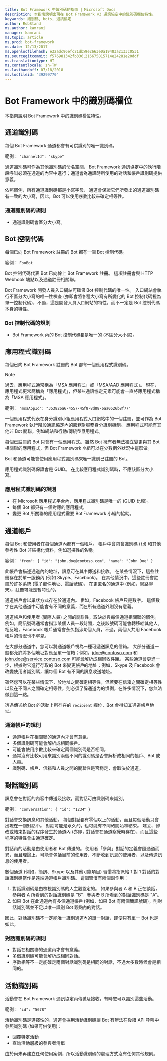 ```yaml
---
title: Bot Framework 中識別碼的指南 | Microsoft Docs
description: 本指南說明出現在 Bot Framework v3 通訊協定中的識別碼欄位特性。
keywords: 識別碼, bots, 通訊協定
author: RobStand
ms.author: kamrani
manager: kamrani
ms.topic: article
ms.prod: bot-framework
ms.date: 12/13/2017
ms.openlocfilehash: e32adc96efc21db59e2663e0a19483a2133c0531
ms.sourcegitcommit: f576981342fb3361216675815714e24281e20ddf
ms.translationtype: HT
ms.contentlocale: zh-TW
ms.lasthandoff: 07/18/2018
ms.locfileid: "39299770"
---
```

# <a name="id-fields-in-the-bot-framework"></a>Bot Framework 中的識別碼欄位

本指南說明 Bot Framework 中的識別碼欄位特性。

## <a name="channel-id"></a>通道識別碼

每個 Bot Framework 通道都會有可供識別的唯一識別碼。

範例： `"channelId": "skype"`

通道識別碼可作為其他識別碼的命名空間。 Bot Framework 通訊協定中的執行階段呼叫必須在通道的內容中進行；通道會為通訊時所使用的對話和帳戶識別碼提供意義。

依照慣例，所有通道識別碼都是小寫字母。 通道會保證它們所發出的通道識別碼有一致的大小寫，因此，Bot 可以使用序數比較來確定相等性。

### <a name="rules-for-channel-ids"></a>通道識別碼的規則

- 通道識別碼會區分大小寫。

## <a name="bot-handle"></a>Bot 控制代碼

每個已向 Bot Framework 註冊的 Bot 都有一個 Bot 控制代碼。

範例： `FooBot`

Bot 控制代碼代表 Bot 已向線上 Bot Framework 註冊。 這項註冊會與 HTTP Webhook 端點以及通道註冊相關聯。

Bot Framework 開發人員入口網站可確保 Bot 控制代碼的唯一性。 入口網站會執行不區分大小寫的唯一性檢查 (亦即會將各種大小寫有所變化的 Bot 控制代碼視為單一控制代碼)，不過，這是開發人員入口網站的特性，而不一定是 Bot 控制代碼本身的特性。

### <a name="rules-for-bot-handles"></a>Bot 控制代碼的規則

* Bot Framework 內的 Bot 控制代碼都是唯一的 (不區分大小寫)。

## <a name="app-id"></a>應用程式識別碼

每個已向 Bot Framework 註冊的 Bot 都有一個應用程式識別碼。

> [!NOTE]
> 過去，應用程式通常稱為「MSA 應用程式」或「MSA/AAD 應用程式」。 現在，應用程式更常簡稱為「應用程式」，但某些通訊協定元素可能會一直將應用程式稱為「MSA 應用程式」。

範例： `"msaAppId": "353826a6-4557-45f8-8d88-6aa0526b8f77"`

一個應用程式代表在身分識別小組應用程式入口網站中的一個註冊，並可作為 Bot Framework 執行階段通訊協定內的服務對服務身分識別機制。 應用程式可能有其他非 Bot 關聯，例如網站和行動/傳統型應用程式。

每個已註冊的 Bot 只會有一個應用程式。 雖然 Bot 擁有者無法獨立變更與其 Bot 相關聯的應用程式，但 Bot Framework 小組可以在少數例外狀況中這麼做。

Bot 和通道可能會使用應用程式識別碼來唯一識別已註冊的 Bot。

應用程式識別碼保證會是 GUID。 在比較應用程式識別碼時，不應該區分大小寫。

### <a name="rules-for-app-ids"></a>應用程式識別碼的規則

* 在 Microsoft 應用程式平台內，應用程式識別碼是唯一的 (GUID 比較)。
* 每個 Bot 都只有一個對應的應用程式。
* 變更 Bot 所關聯的應用程式需要 Bot Framework 小組的協助。

## <a name="channel-account"></a>通道帳戶

每個 Bot 和使用者在每個通道內都有一個帳戶。 帳戶中會包含識別碼 (`id`) 和其他參考性 Bot 非結構化資料，例如選擇性的名稱。

範例： `"from": { "id": "john.doe@contoso.com", "name": "John Doe" }`

此帳戶會描述通道內的地址，訊息可在其中傳送和接收。 在某些情況下，這些註冊存在於單一服務內 (例如 Skype、Facebook)。 在其他情況中，這些註冊會註冊於許多系統 (電子郵件地址、電話號碼)。 在更匿名的通道中 (例如，網路聊天)，註冊可能是暫時性的。

通道帳戶會以巢狀方式存在於通道內。 例如，Facebook 帳戶只是數字。 這個數字在其他通道中可能會有不同的意義，而在所有通道外則沒有意義。

通道帳戶和使用者 (實際人員) 之間的關聯性，取決於與每個通道相關聯的慣例。 例如，簡訊號碼通常會指涉某個人員一段時間，之後該號碼可能會轉移給其他人。 相反地，Facebook 帳戶通常會永久指涉某個人員，不過，兩個人共用 Facebook 帳戶的情況也不罕見。

在大部分通道中，您可以將通道帳戶視為一種可遞送訊息的信箱。 大部分通道一般都允許將多個地址對應至單一信箱；例如，jdoe@contoso.com 和 john.doe@service.contoso.com 可能會解析成相同收件匣。 某些通道會更進一步，根據對它進行存取的 Bot 來變更帳戶的地址；例如，Skype 及 Facebook 會改變使用者識別碼，讓每個 Bot 有不同的訊息收送地址。

雖然您可以在某些情況下，於地址之間確定相等性，但若要在信箱之間確定相等性以及在不同人之間確定相等性，則必須了解通道內的慣例，在許多情況下，您無法做到這一點。

透過傳送給 Bot 的活動上所存在的 `recipient` 欄位，Bot 會得知其通道帳戶地址。

### <a name="rules-for-channel-accounts"></a>通道帳戶的規則

* 通道帳戶在相關聯的通道內才會有意義。
* 多個識別碼可能會解析成相同帳戶。
* 可能會使用序數比較來確定兩個識別碼是否相同。
* 通常沒有比較可用來識別兩個不同的識別碼是否會解析成相同的帳戶、Bot 或人員。
* 識別碼、帳戶、信箱和人員之間的關聯性是否穩定，會取決於通道。

## <a name="conversation-id"></a>對話識別碼

訊息會在對話的內容中傳送及接收，而對話可由識別碼來識別。

範例： `"conversation": { "id": "1234" }`

對話會交換訊息和其他活動。 每個對話都有零個以上的活動，而且每個活動只會出現在一個對話中。 對話可能是永久的，也可能有不同的開始和結束。 建立、修改或結束對話的程序發生於通道內 (亦即，對話會在通道察覺時存在)，而且這些程序的特性會由通道確定。

對話內的活動是由使用者和 Bot 傳送的。 使用者「參與」對話的定義會隨通道而異，而且理論上，可能會包括目前的使用者、不斷收到訊息的使用者，以及傳送訊息的使用者。

數個通道 (例如，簡訊、Skype 以及其他可能項目) 習慣將指派給 1 對 1 對話的對話識別碼當作是遠端通道帳戶識別碼。 這個習慣有兩個副作用：
1. 對話識別碼是由檢視識別碼的人主觀認定的。 如果參與者 A 和 B 正在談話，參與者 A 所看到的對話識別碼是 "B"，參與者 B 所看到的對話識別碼是 "A"。
2. 如果 Bot 在此通道內有多個通道帳戶 (例如，如果 Bot 有兩個簡訊號碼)，則對話識別碼並不足以唯一識別 Bot 觀點內的對話。

因此，對話識別碼不一定能唯一識別通道內的單一對話，即便只有單一 Bot 也是如此。

### <a name="rules-for-conversation-ids"></a>對話識別碼的規則

* 對話在相關聯的通道內才會有意義。
* 多個識別碼可能會解析成相同對話。
* 序數相等不一定能確定兩個對話識別碼是相同的對話，不過大多數時候會是相同的。

## <a name="activity-id"></a>活動識別碼

活動會在 Bot Framework 通訊協定內傳送及接收，有時您可以識別這些活動。

範例： `"id": "5678"`

活動識別碼是選擇性的，通道會採用活動識別碼讓 Bot 有辦法在後續 API 呼叫中參照識別碼 (如果可供使用)：
* 回覆特定活動
* 查詢活動層級的參與者清單

由於尚未再建立任何使用案例，所以活動識別碼的處理方式沒有任何其他規則。
